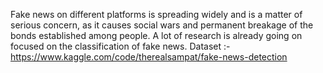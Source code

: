 Fake news on different platforms is spreading widely and is a matter of serious concern, as it causes social wars and permanent breakage of the bonds established among people. A lot of research is already going on focused on the classification of fake news.
Dataset :- https://www.kaggle.com/code/therealsampat/fake-news-detection
